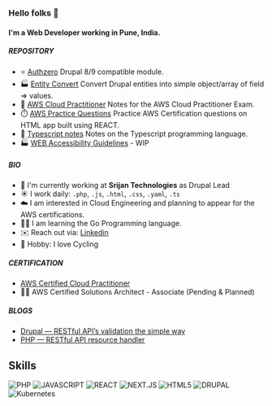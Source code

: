 ### Hello folks 👋

#### I'm a Web Developer working in Pune, India.

##### REPOSITORY

- :star: [Authzero](https://github.com/vishwac09/authzero) Drupal 8/9 compatible module.
- :factory: [Entity Convert](https://github.com/vishwac09/entity-convert) Convert Drupal entities into simple object/array of field => values.
- :ledger: [AWS Cloud Practitioner](https://github.com/vishwac09/aws-cloud-practitioner) Notes for the AWS Cloud Practitioner Exam.
- :stopwatch: [AWS Practice Questions](https://github.com/vishwac09/aws-practice-questions) Practice AWS Certification questions on HTML app built using REACT.
- :shaved_ice: [Typescript notes](https://github.com/vishwac09/typescript-notes) Notes on the Typescript programming language.
- :factory:	[WEB Accessibility Guidelines](https://github.com/vishwac09/web-a11y-guidelines) - WIP

##### BIO

- :office: I'm currently working at **Srijan Technologies** as Drupal Lead
- :sunny: I work daily: `.php`, `.js`, `.html`, `.css`, `.yaml`, `.ts`
- :cloud: I am interested in Cloud Engineering and planning to appear for the AWS certifications.
- :man_student: I am learning the Go Programming language.
- :envelope: Reach out via: [Linkedin](https://www.linkedin.com/in/vishwa-chikate-a8222b127/)
- :bicyclist: Hobby: I love Cycling

##### CERTIFICATION

- [AWS Certified Cloud Practitioner](https://www.credly.com/badges/c177d7e8-da71-4657-a871-3e77e3f1bc9e)
- :student: AWS Certified Solutions Architect - Associate (Pending & Planned)

##### BLOGS

- [Drupal — RESTful API’s validation the simple way](https://medium.com/@vishwa.chikate/drupal-8-9-writing-validation-for-restful-apis-the-simple-way-e7c10b47f71d)
- [PHP — RESTful API resource handler](https://medium.com/@vishwa.chikate/php-restful-api-resource-handlers-c2d8376e1e6c)

## Skills

![PHP](https://img.shields.io/badge/PHP-777BB4.svg?style=for-the-badge&logo=PHP&logoColor=white)
![JAVASCRIPT](https://img.shields.io/badge/JavaScript-F7DF1E.svg?style=for-the-badge&logo=JavaScript&logoColor=black)
![REACT](https://img.shields.io/badge/React-61DAFB.svg?style=for-the-badge&logo=React&logoColor=black)
![NEXT.JS](https://img.shields.io/badge/Next.js-000000.svg?style=for-the-badge&logo=nextdotjs&logoColor=white)
![HTML5](https://img.shields.io/badge/HTML5-E34F26.svg?style=for-the-badge&logo=HTML5&logoColor=white)
![DRUPAL](https://img.shields.io/badge/Drupal-0678BE.svg?style=for-the-badge&logo=Drupal&logoColor=white)
![Kubernetes](https://img.shields.io/badge/kubernetes-%23326ce5.svg?style=for-the-badge&logo=kubernetes&logoColor=white)